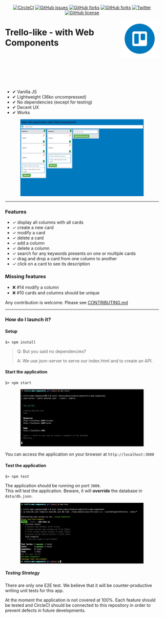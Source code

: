 <div align="center">

[![CircleCI](https://circleci.com/gh/AkselsLedins/trello-web-components.svg?style=svg)](https://circleci.com/gh/AkselsLedins/trello-web-components)
[![GitHub issues](https://img.shields.io/github/issues/AkselsLedins/trello-web-components.svg)](https://github.com/AkselsLedins/trello-web-components/issues)
[![GitHub forks](https://img.shields.io/github/forks/AkselsLedins/trello-web-components.svg)](https://github.com/AkselsLedins/trello-web-components/network)
[![GitHub forks](https://img.shields.io/github/forks/AkselsLedins/trello-web-components.svg)](https://github.com/AkselsLedins/trello-web-components/network)
[![Twitter](https://img.shields.io/twitter/url/https/github.com/AkselsLedins/trello-web-components.svg?style=social)](https://twitter.com/intent/tweet?text=Wow:&url=https%3A%2F%2Fgithub.com%2FAkselsLedins%2Ftrello-web-components)
[![GitHub license](https://img.shields.io/github/license/AkselsLedins/trello-web-components.svg)](https://github.com/AkselsLedins/trello-web-components)
</div>

<img src="docs/logo.png" alt="logo" width="25%" align="right"  />

<h1>Trello-like - with Web Components</h1>

<br /><br />
<br /><br />
<br /><br />

* ✔ Vanilla JS
* ✔ Lightweight (36ko uncompressed)
* ✔ No dependencies (except for testing)
* ✔ Decent UX
* ✔ Works


<div align="center">
  <img src="docs/preview.png" alt="illustration" width="80%" />
</div>

<hr />

### Features

* ✓ display all columns with all cards
* ✓ create a new card
* ✓ modify a card
* ✓ delete a card
* ✓ add a column
* ✓ delete a column
* ✓ search for any keywords presents on one or multiple cards
* ✓ drag and drop a card from one column to another
* ✓ click on a card to see its description

### Missing features

* ❌ #14 modify a column
* ❌ #10 cards and columns should be unique

Any contribution is welcome. Please see [CONTRIBUTING.md](./docs/CONTRIBUTING.md)

<hr />

### How do I launch it?

#### Setup

```
$> npm install
```

> Q: But you said no dependencies?
>
> A: We use json-server to serve our index.html and to create an API.

#### Start the application

```
$> npm start
```

<div align="center">
  <img src="docs/npm-start.png" alt="illustration" width="80%" />
</div>

You can access the application on your browser at `http://localhost:3000`

#### Test the application

```
$> npm test
```

The application should be running on port `3000`. <br />
This will test the application. Beware, it will **override** the database in `data/db.json`.

<div align="center">
  <img src="docs/npm-test.png" alt="illustration" width="80%" />
</div>

##### Testing Strategy

There are only one E2E test. We believe that it will be counter-productive writing unit tests for this app.

At the moment the application is not covered at 100%. Each feature should be tested and CircleCI should be connected to this repository in order to prevent defects in future developments.
